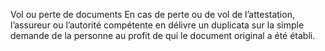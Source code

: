 Vol ou perte de documents
En cas de perte ou de vol de l’attestation, l’assureur ou l’autorité compétente en délivre un duplicata sur la simple demande de la personne au profit de qui le document original a été établi.